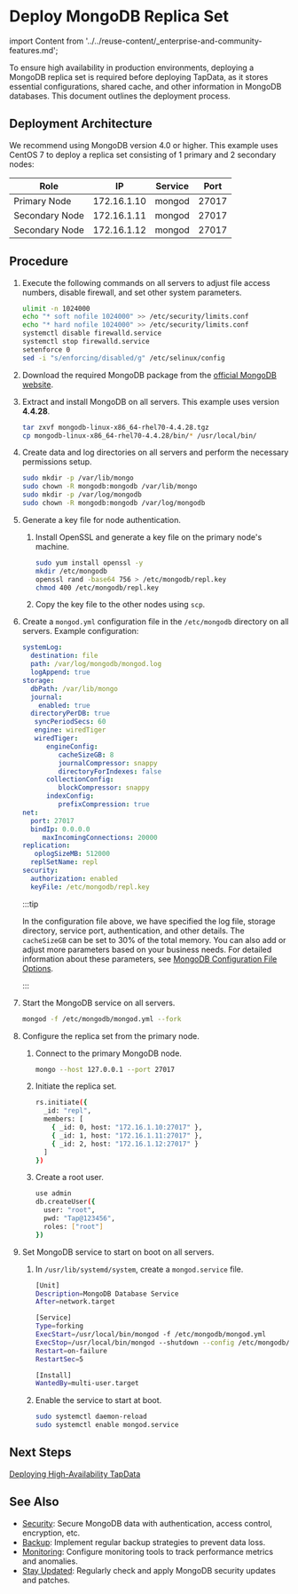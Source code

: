 # Deploy MongoDB Replica Set

import Content from '../../reuse-content/_enterprise-and-community-features.md';

<Content />

To ensure high availability in production environments, deploying a MongoDB replica set is required before deploying TapData, as it stores essential configurations, shared cache, and other information in MongoDB databases. This document outlines the deployment process.

## Deployment Architecture

We recommend using MongoDB version 4.0 or higher. This example uses CentOS 7 to deploy a replica set consisting of 1 primary and 2 secondary nodes:

| Role              | IP          | Service     | Port          |
|-------------------|-------------|-------------|---------------|
| Primary Node      | 172.16.1.10 | mongod      | 27017         |
| Secondary Node    | 172.16.1.11 | mongod      | 27017         |
| Secondary Node    | 172.16.1.12 | mongod      | 27017         |

## Procedure

1. Execute the following commands on all servers to adjust file access numbers, disable firewall, and set other system parameters.

   ```bash
   ulimit -n 1024000
   echo "* soft nofile 1024000" >> /etc/security/limits.conf
   echo "* hard nofile 1024000" >> /etc/security/limits.conf
   systemctl disable firewalld.service
   systemctl stop firewalld.service
   setenforce 0
   sed -i "s/enforcing/disabled/g" /etc/selinux/config
   ```

2. Download the required MongoDB package from the [official MongoDB website](https://www.mongodb.com/try/download/community).

3. Extract and install MongoDB on all servers. This example uses version **4.4.28**.

   ```bash
   tar zxvf mongodb-linux-x86_64-rhel70-4.4.28.tgz
   cp mongodb-linux-x86_64-rhel70-4.4.28/bin/* /usr/local/bin/
   ```

4. Create data and log directories on all servers and perform the necessary permissions setup.

   ```bash
   sudo mkdir -p /var/lib/mongo
   sudo chown -R mongodb:mongodb /var/lib/mongo
   sudo mkdir -p /var/log/mongodb
   sudo chown -R mongodb:mongodb /var/log/mongodb
   ```

5. Generate a key file for node authentication.

   1. Install OpenSSL and generate a key file on the primary node's machine.

      ```bash
      sudo yum install openssl -y
      mkdir /etc/mongodb
      openssl rand -base64 756 > /etc/mongodb/repl.key
      chmod 400 /etc/mongodb/repl.key
      ```

   2. Copy the key file to the other nodes using `scp`.

6. Create a `mongod.yml` configuration file in the `/etc/mongodb` directory on all servers. Example configuration:

   ```yaml
   systemLog:
     destination: file
     path: /var/log/mongodb/mongod.log
     logAppend: true
   storage:
     dbPath: /var/lib/mongo
     journal:
       enabled: true
     directoryPerDB: true
      syncPeriodSecs: 60
      engine: wiredTiger
      wiredTiger:
         engineConfig:
            cacheSizeGB: 8
            journalCompressor: snappy
            directoryForIndexes: false
         collectionConfig:
            blockCompressor: snappy
         indexConfig:
            prefixCompression: true
   net:
     port: 27017
     bindIp: 0.0.0.0
        maxIncomingConnections: 20000
   replication:
      oplogSizeMB: 512000
     replSetName: repl
   security:
     authorization: enabled
     keyFile: /etc/mongodb/repl.key
   ```

   :::tip

   In the configuration file above, we have specified the log file, storage directory, service port, authentication, and other details. The `cacheSizeGB` can be set to 30% of the total memory. You can also add or adjust more parameters based on your business needs. For detailed information about these parameters, see [MongoDB Configuration File Options](https://www.mongodb.com/docs/v4.4/reference/configuration-options).

   :::

7. Start the MongoDB service on all servers.

   ```bash
   mongod -f /etc/mongodb/mongod.yml --fork
   ```

8. Configure the replica set from the primary node.

   1. Connect to the primary MongoDB node.

      ```bash
      mongo --host 127.0.0.1 --port 27017
      ```

   2. Initiate the replica set.

      ```bash
      rs.initiate({
        _id: "repl",
        members: [
          { _id: 0, host: "172.16.1.10:27017" },
          { _id: 1, host: "172.16.1.11:27017" },
          { _id: 2, host: "172.16.1.12:27017" }
        ]
      })
      ```

   3. Create a root user.

      ```bash
      use admin
      db.createUser({
        user: "root",
        pwd: "Tap@123456",
        roles: ["root"]
      })
      ```

9. Set MongoDB service to start on boot on all servers.

   1. In `/usr/lib/systemd/system`, create a `mongod.service` file.

      ```bash
      [Unit]
      Description=MongoDB Database Service
      After=network.target
      
      [Service]
      Type=forking
      ExecStart=/usr/local/bin/mongod -f /etc/mongodb/mongod.yml
      ExecStop=/usr/local/bin/mongod --shutdown --config /etc/mongodb/mongod.yml
      Restart=on-failure
      RestartSec=5
      
      [Install]
      WantedBy=multi-user.target
      ```

   2. Enable the service to start at boot.

      ```bash
      sudo systemctl daemon-reload
      sudo systemctl enable mongod.service
      ```

## Next Steps

[Deploying High-Availability TapData](install-tapdata-ha.md)

## See Also

* [Security](https://www.mongodb.com/docs/v4.4/security/#security): Secure MongoDB data with authentication, access control, encryption, etc.
* [Backup](https://www.mongodb.com/docs/v4.4/core/backups/): Implement regular backup strategies to prevent data loss.
* [Monitoring](https://www.mongodb.com/docs/v4.4/administration/monitoring/): Configure monitoring tools to track performance metrics and anomalies.
* [Stay Updated](https://www.mongodb.com/docs/v4.4/release-notes/4.4/): Regularly check and apply MongoDB security updates and patches.